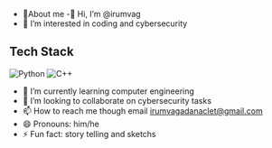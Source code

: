 - 🧧About me
-👋 Hi, I’m @irumvag
- 👀 I’m interested in coding and cybersecurity
  
## Tech Stack
![Python](https://img.shields.io/badge/Python-3776AB?style=for-the-badge&logo=python&logoColor=white)
![C++](https://img.shields.io/badge/C++-00599C?style=for-the-badge&logo=c%2B%2B&logoColor=white)

- 🌱 I’m currently learning computer engineering
- 💞️ I’m looking to collaborate on cybersecurity tasks
- 📫 How to reach me though email irumvagadanaclet@gmail.com
- 😄 Pronouns: him/he
- ⚡ Fun fact: story telling and sketchs
  
<!---
irumvag/irumvag is a ✨ special ✨ repository because its `README.md` (this file) appears on your GitHub profile.
You can click the Preview link to take a look at your changes.
--->
